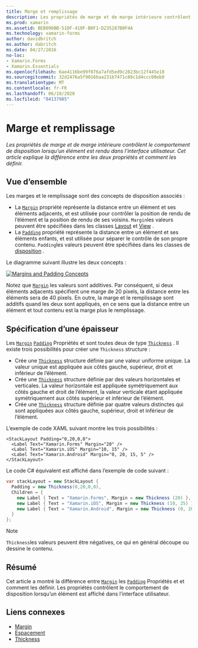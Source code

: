```yaml
---
title: Marge et remplissage
description: Les propriétés de marge et de marge intérieure contrôlent le comportement de disposition lorsqu’un élément est rendu dans l’interface utilisateur. Cet article explique la différence entre les deux propriétés et comment les définir.
ms.prod: xamarin
ms.assetid: BEB096BB-51DF-410F-B0F1-D235287B0F4A
ms.technology: xamarin-forms
author: davidbritch
ms.author: dabritch
ms.date: 04/27/2016
no-loc:
- Xamarin.Forms
- Xamarin.Essentials
ms.openlocfilehash: 6ae4116be99f076a7afd5ed9c2823bc12f445e18
ms.sourcegitcommit: 32d2476a5f9016baa231b7471c88c1d4ccc08eb8
ms.translationtype: MT
ms.contentlocale: fr-FR
ms.lasthandoff: 06/18/2020
ms.locfileid: "84137985"
---
```

# <a name="margin-and-padding"></a>Marge et remplissage

_Les propriétés de marge et de marge intérieure contrôlent le comportement de disposition lorsqu’un élément est rendu dans l’interface utilisateur. Cet article explique la différence entre les deux propriétés et comment les définir._

## <a name="overview"></a>Vue d’ensemble

Les marges et le remplissage sont des concepts de disposition associés :

- La [`Margin`](xref:Xamarin.Forms.View.Margin) propriété représente la distance entre un élément et ses éléments adjacents, et est utilisée pour contrôler la position de rendu de l’élément et la position de rendu de ses voisins. `Margin`les valeurs peuvent être spécifiées dans les classes [Layout](~/xamarin-forms/user-interface/controls/layouts.md) et [View](~/xamarin-forms/user-interface/controls/views.md) .
- La [`Padding`](xref:Xamarin.Forms.Layout.Padding) propriété représente la distance entre un élément et ses éléments enfants, et est utilisée pour séparer le contrôle de son propre contenu. `Padding`les valeurs peuvent être spécifiées dans les classes de [disposition](~/xamarin-forms/user-interface/controls/layouts.md) .

Le diagramme suivant illustre les deux concepts :

[![](margin-and-padding-images/margins-and-padding-sml.png "Margins and Padding Concepts")](margin-and-padding-images/margins-and-padding.png#lightbox "Margins and Padding Concepts")

Notez que [`Margin`](xref:Xamarin.Forms.View.Margin) les valeurs sont additives. Par conséquent, si deux éléments adjacents spécifient une marge de 20 pixels, la distance entre les éléments sera de 40 pixels. En outre, la marge et le remplissage sont additifs quand les deux sont appliqués, en ce sens que la distance entre un élément et tout contenu est la marge plus le remplissage.

## <a name="specifying-a-thickness"></a>Spécification d’une épaisseur

Les [`Margin`](xref:Xamarin.Forms.View.Margin) [`Padding`](xref:Xamarin.Forms.Layout.Padding) Propriétés et sont toutes deux de type [`Thickness`](xref:Xamarin.Forms.Thickness) . Il existe trois possibilités pour créer une `Thickness` structure :

- Crée une [`Thickness`](xref:Xamarin.Forms.Thickness) structure définie par une valeur uniforme unique. La valeur unique est appliquée aux côtés gauche, supérieur, droit et inférieur de l’élément.
- Crée une [`Thickness`](xref:Xamarin.Forms.Thickness) structure définie par des valeurs horizontales et verticales. La valeur horizontale est appliquée symétriquement aux côtés gauche et droit de l’élément, la valeur verticale étant appliquée symétriquement aux côtés supérieur et inférieur de l’élément.
- Crée une [`Thickness`](xref:Xamarin.Forms.Thickness) structure définie par quatre valeurs distinctes qui sont appliquées aux côtés gauche, supérieur, droit et inférieur de l’élément.

L’exemple de code XAML suivant montre les trois possibilités :

```xaml
<StackLayout Padding="0,20,0,0">
  <Label Text="Xamarin.Forms" Margin="20" />
  <Label Text="Xamarin.iOS" Margin="10, 15" />
  <Label Text="Xamarin.Android" Margin="0, 20, 15, 5" />
</StackLayout>
```

Le code C# équivalent est affiché dans l’exemple de code suivant :

```csharp
var stackLayout = new StackLayout {
  Padding = new Thickness(0,20,0,0),
  Children = {
    new Label { Text = "Xamarin.Forms", Margin = new Thickness (20) },
    new Label { Text = "Xamarin.iOS", Margin = new Thickness (10, 25) },
    new Label { Text = "Xamarin.Android", Margin = new Thickness (0, 20, 15, 5) }
  }
};
```

> [!NOTE]
> `Thickness`les valeurs peuvent être négatives, ce qui en général découpe ou dessine le contenu.

## <a name="summary"></a>Résumé

Cet article a montré la différence entre [`Margin`](xref:Xamarin.Forms.View.Margin) les [`Padding`](xref:Xamarin.Forms.Layout.Padding) Propriétés et et comment les définir. Les propriétés contrôlent le comportement de disposition lorsqu’un élément est affiché dans l’interface utilisateur.

## <a name="related-links"></a>Liens connexes

- [Margin](xref:Xamarin.Forms.View.Margin)
- [Espacement](xref:Xamarin.Forms.Layout.Padding)
- [Thickness](xref:Xamarin.Forms.Thickness)
